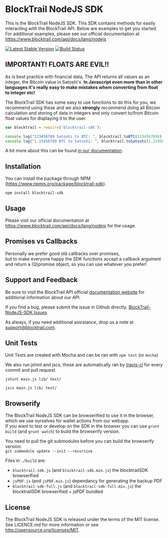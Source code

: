 BlockTrail NodeJS SDK
=====================
This is the BlockTrail NodeJS SDK. This SDK contains methods for easily interacting with the BlockTrail API.
Below are examples to get you started. For additional examples, please see our official documentation
at https://www.blocktrail.com/api/docs/lang/nodejs

[![Latest Stable Version](https://badge.fury.io/js/blocktrail-sdk.svg)](https://www.npmjs.org/package/blocktrail-sdk)
[![Build Status](https://travis-ci.org/blocktrail/blocktrail-sdk-nodejs.png?branch=master)](https://travis-ci.org/blocktrail/blocktrail-sdk-nodejs)

IMPORTANT! FLOATS ARE EVIL!!
----------------------------
As is best practice with financial data, The API returns all values as an integer, the Bitcoin value in Satoshi's.
**In Javascript even more than in other languages it's really easy to make mistakes whem converting from float to integer etc!**

The BlockTrail SDK has some easy to use functions to do this for you, we recommend using these
and we also **strongly** recommend doing all Bitcoin calculation and storing of data in integers
and only convert to/from Bitcoin float values for displaying it to the user.

```javascript
var blocktrail = require('blocktrail-sdk');

console.log("123456789 Satoshi to BTC: ", blocktrail.toBTC(123456789));
console.log("1.23456789 BTC to Satoshi: ", blocktrail.toSatoshi(1.23456789));
```

A bit more about this can be found [in our documentation](https://www.blocktrail.com/api/docs/lang/nodejs#api_coin_format).

Installation
------------
You can install the package through NPM (https://www.npmjs.org/package/blocktrail-sdk).
```
npm install blocktrail-sdk
```

Usage
-----
Please visit our official documentation at https://www.blocktrail.com/api/docs/lang/nodejs for the usage.

Promises vs Callbacks
---------------------
Personally we prefer good old callbacks over promises,  
but to make everyone happy the SDK functions accept a callback argument and return a (Q)promise object, so you can use whatever you prefer!

Support and Feedback
--------------------
Be sure to visit the BlockTrail API official [documentation website](https://www.blocktrail.com/api/docs/lang/nodejs)
for additional information about our API.

If you find a bug, please submit the issue in Github directly.
[BlockTrail-NodeJS-SDK Issues](https://github.com/blocktrail/blocktrail-sdk-nodejs/issues)

As always, if you need additional assistance, drop us a note at
[support@blocktrail.com](mailto:support@blocktrail.com).

Unit Tests
----------
Unit Tests are created with Mocha and can be ran with `npm test` (or `mocha`)

We also run jshint and jscs, these are automatically ran by [travis-ci](https://travis-ci.org/blocktrail/blocktrail-sdk-nodejs) for every commit and pull request.
```
jshint main.js lib/ test/
```
```
jscs main.js lib/ test/
```

Browserify
----------
The BlockTrail NodeJS SDK can be browserified to use it in the browser, which we use ourselves for wallet actions from our webapp.  
If you want to test or develop on the SDK in the browser you can use `grunt build` (and `grunt watch`) to build the browserify version.

You need to pull the git submodules before you can build the browserify version:  
`git submodule update --init --recursive`

Files in `./build` are:

 - `blocktrail-sdk.js` (and `blocktrail-sdk.min.js`) the blocktrailSDK browserified  
 - `jsPDF.js` (and `jsPDF.min.js`) dependancy for generating the backup PDF  
 - `blocktrail-sdk-full.js` (and `blocktrail-sdk-full.min.js`) the blocktrailSDK browserified + jsPDF bundled  
     
License
-------
The BlockTrail NodeJS SDK is released under the terms of the MIT license. See LICENCE.md for more information or see http://opensource.org/licenses/MIT.

